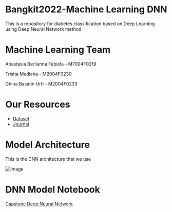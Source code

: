 # Bangkit2022-Machine Learning DNN
This is a repository for diabetes classification based on Deep Learning using Deep Neural Network method

# Machine Learning Team

Anastasia Berlianna Febiola - M7004F0219

Trisha Mediana - M2004F0230

Ghina Basatin Urfi - M2004F0233

# Our Resources
- [Dataset](https://www.kaggle.com/datasets/andrewmvd/early-diabetes-classification)
- [Journal](https://www.researchgate.net/publication/350472094_Deep_Neural_Network_to_Predict_Diabetes_A_Data_Science_Approach)

# Model Architecture
This is the DNN architecture that we use

![image](https://user-images.githubusercontent.com/99186138/172381155-1ead03f1-d0e9-464c-90a6-d3f4d734e224.png)

# DNN Model Notebook

[Capstone Deep Neural Network](https://colab.research.google.com/github/Insulin-bangkit-2022/deeplearningmethod/blob/main/Capstone_Deep_Neural_Network.ipynb)
